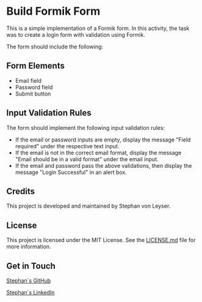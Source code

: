 # Build Formik Form

This is a simple implementation of a Formik form. In this activity, the task was to create a login form with validation using Formik.

The form should include the following:

## Form Elements
- Email field
- Password field
- Submit button

## Input Validation Rules
The form should implement the following input validation rules:

- If the email or password inputs are empty, display the message "Field required" under the respective text input.
- If the email is not in the correct email format, display the message "Email should be in a valid format" under the email input.
- If the email and password pass the above validations, then display the message "Login Successful" in an alert box.

## Credits

This project is developed and maintained by Stephan von Leyser.

## License

This project is licensed under the MIT License. See the [LICENSE.md](LICENSE.md) file for more information.

## Get in Touch

[Stephan´s GitHub](https://github.com/Stephanvonleyser)

[Stephan´s LinkedIn](https://www.linkedin.com/in/stephanvonleyser/)




